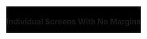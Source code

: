 

<div class="studio no-margin template">
    <div class="screen one ", style="background-image: url('assets/img/test_patterns/no_margins/one.png')">
    </div>
    <div class="screen two ", style="background-image: url('assets/img/test_patterns/no_margins/two.png')">
    </div>
    <div class="screen three ", style="background-image: url('assets/img/test_patterns/no_margins/three.png')">
    </div>
    <div class="screen four ", style="background-image: url('assets/img/test_patterns/no_margins/four.png')">
    </div>
    <div class="screen five ", style="background-image: url('assets/img/test_patterns/no_margins/five.png')">
    </div>
    <div class="screen six", style="background-image: url('assets/img/test_patterns/no_margins/six.png')">
        <div style="background-color: black; display: inline-block; margin: 500px auto">
            <h2>Individual Screens With No Margins</h2>
        </div>
    </div>
    <div class="screen seven ", style="background-image: url('assets/img/test_patterns/no_margins/seven.png')">
    </div>
    <div class="screen eight ", style="background-image: url('assets/img/test_patterns/no_margins/eight.png')">
    </div>
    <div class="screen nine ", style="background-image: url('assets/img/test_patterns/no_margins/nine.png')">
    </div>
    <div class="screen ten ", style="background-image: url('assets/img/test_patterns/no_margins/ten.png')">
    </div>
</div>

